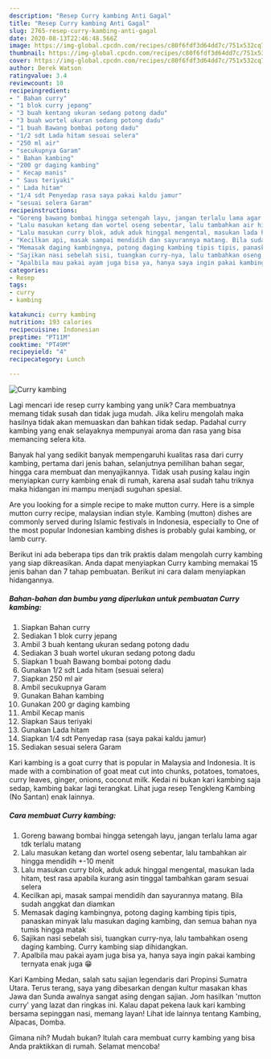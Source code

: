 ```yaml
---
description: "Resep Curry kambing Anti Gagal"
title: "Resep Curry kambing Anti Gagal"
slug: 2765-resep-curry-kambing-anti-gagal
date: 2020-08-13T22:46:48.566Z
image: https://img-global.cpcdn.com/recipes/c80f6fdf3d64dd7c/751x532cq70/curry-kambing-foto-resep-utama.jpg
thumbnail: https://img-global.cpcdn.com/recipes/c80f6fdf3d64dd7c/751x532cq70/curry-kambing-foto-resep-utama.jpg
cover: https://img-global.cpcdn.com/recipes/c80f6fdf3d64dd7c/751x532cq70/curry-kambing-foto-resep-utama.jpg
author: Derek Watson
ratingvalue: 3.4
reviewcount: 10
recipeingredient:
- " Bahan curry"
- "1 blok curry jepang"
- "3 buah kentang ukuran sedang potong dadu"
- "3 buah wortel ukuran sedang potong dadu"
- "1 buah Bawang bombai potong dadu"
- "1/2 sdt Lada hitam sesuai selera"
- "250 ml air"
- "secukupnya Garam"
- " Bahan kambing"
- "200 gr daging kambing"
- " Kecap manis"
- " Saus teriyaki"
- " Lada hitam"
- "1/4 sdt Penyedap rasa saya pakai kaldu jamur"
- "sesuai selera Garam"
recipeinstructions:
- "Goreng bawang bombai hingga setengah layu, jangan terlalu lama agar tdk terlalu matang"
- "Lalu masukan ketang dan wortel oseng sebentar, lalu tambahkan air hingga mendidih +-10 menit"
- "Lalu masukan curry blok, aduk aduk hinggal mengental, masukan lada hitam, test rasa apabila kurang asin tinggal tambahkan garam sesuai selera"
- "Kecilkan api, masak sampai mendidih dan sayurannya matang. Bila sudah anggkat dan diamkan"
- "Memasak daging kambingnya, potong daging kambing tipis tipis, panaskan minyak lalu masukan daging kambing, dan semua bahan nya tumis hingga matak"
- "Sajikan nasi sebelah sisi, tuangkan curry-nya, lalu tambahkan oseng daging kambing. Curry kambing siap dihidangkan."
- "Apalbila mau pakai ayam juga bisa ya, hanya saya ingin pakai kambing ternyata enak juga 😁"
categories:
- Resep
tags:
- curry
- kambing

katakunci: curry kambing 
nutrition: 193 calories
recipecuisine: Indonesian
preptime: "PT11M"
cooktime: "PT49M"
recipeyield: "4"
recipecategory: Lunch

---
```



![Curry kambing](https://img-global.cpcdn.com/recipes/c80f6fdf3d64dd7c/751x532cq70/curry-kambing-foto-resep-utama.jpg)

Lagi mencari ide resep curry kambing yang unik? Cara membuatnya memang tidak susah dan tidak juga mudah. Jika keliru mengolah maka hasilnya tidak akan memuaskan dan bahkan tidak sedap. Padahal curry kambing yang enak selayaknya mempunyai aroma dan rasa yang bisa memancing selera kita.

Banyak hal yang sedikit banyak mempengaruhi kualitas rasa dari curry kambing, pertama dari jenis bahan, selanjutnya pemilihan bahan segar, hingga cara membuat dan menyajikannya. Tidak usah pusing kalau ingin menyiapkan curry kambing enak di rumah, karena asal sudah tahu triknya maka hidangan ini mampu menjadi suguhan spesial.

Are you looking for a simple recipe to make mutton curry. Here is a simple mutton curry recipe, malaysian indian style. Kambing (mutton) dishes are commonly served during Islamic festivals in Indonesia, especially to One of the most popular Indonesian kambing dishes is probably gulai kambing, or lamb curry.


Berikut ini ada beberapa tips dan trik praktis dalam mengolah curry kambing yang siap dikreasikan. Anda dapat menyiapkan Curry kambing memakai 15 jenis bahan dan 7 tahap pembuatan. Berikut ini cara dalam menyiapkan hidangannya.

<!--inarticleads1-->

##### Bahan-bahan dan bumbu yang diperlukan untuk pembuatan Curry kambing:

1. Siapkan  Bahan curry
1. Sediakan 1 blok curry jepang
1. Ambil 3 buah kentang ukuran sedang potong dadu
1. Sediakan 3 buah wortel ukuran sedang potong dadu
1. Siapkan 1 buah Bawang bombai potong dadu
1. Gunakan 1/2 sdt Lada hitam (sesuai selera)
1. Siapkan 250 ml air
1. Ambil secukupnya Garam
1. Gunakan  Bahan kambing
1. Gunakan 200 gr daging kambing
1. Ambil  Kecap manis
1. Siapkan  Saus teriyaki
1. Gunakan  Lada hitam
1. Siapkan 1/4 sdt Penyedap rasa (saya pakai kaldu jamur)
1. Sediakan sesuai selera Garam


Kari kambing is a goat curry that is popular in Malaysia and Indonesia. It is made with a combination of goat meat cut into chunks, potatoes, tomatoes, curry leaves, ginger, onions, coconut milk. Kedai ni bukan kari kambing saja sedap, kambing bakar lagi terangkat. Lihat juga resep Tengkleng Kambing (No Santan) enak lainnya. 

<!--inarticleads2-->

##### Cara membuat Curry kambing:

1. Goreng bawang bombai hingga setengah layu, jangan terlalu lama agar tdk terlalu matang
1. Lalu masukan ketang dan wortel oseng sebentar, lalu tambahkan air hingga mendidih +-10 menit
1. Lalu masukan curry blok, aduk aduk hinggal mengental, masukan lada hitam, test rasa apabila kurang asin tinggal tambahkan garam sesuai selera
1. Kecilkan api, masak sampai mendidih dan sayurannya matang. Bila sudah anggkat dan diamkan
1. Memasak daging kambingnya, potong daging kambing tipis tipis, panaskan minyak lalu masukan daging kambing, dan semua bahan nya tumis hingga matak
1. Sajikan nasi sebelah sisi, tuangkan curry-nya, lalu tambahkan oseng daging kambing. Curry kambing siap dihidangkan.
1. Apalbila mau pakai ayam juga bisa ya, hanya saya ingin pakai kambing ternyata enak juga 😁


Kari Kambing Medan, salah satu sajian legendaris dari Propinsi Sumatra Utara. Terus terang, saya yang dibesarkan dengan kultur masakan khas Jawa dan Sunda awalnya sangat asing dengan sajian. Jom hasilkan &#39;mutton curry&#39; yang lazat dan ringkas ini. Kalau dapat pekena lauk kari kambing bersama sepinggan nasi, memang layan! Lihat ide lainnya tentang Kambing, Alpacas, Domba. 

Gimana nih? Mudah bukan? Itulah cara membuat curry kambing yang bisa Anda praktikkan di rumah. Selamat mencoba!
